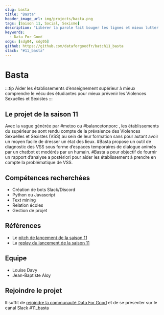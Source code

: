```yaml
---
slug: basta
title: "Basta"
header_image_url: img/projects/basta.png
tags: [Saison 11, Social, Sexisme]
description: "Libérer la parole fait bouger les lignes et mieux lutter contre le sexisme et les violences sexuelles"
keywords:
  - Data For Good
sdgs: [sdg04, sdg05]
github: https://github.com/dataforgoodfr/batch11_basta
slack: "#11_basta"
---
```


# Basta

:::tip
Aider les établissements d’enseignement supérieur à mieux comprendre le vécu des étudiantes pour mieux prévenir les Violences Sexuelles et Sexistes
:::

## Le projet de la saison 11

Avec la vague générée par #metoo ou #balancetonporc , les établissements du supérieur se sont rendu compte de la prévalence des Violences Sexuelles et Sexistes (VSS) au sein de leur formation sans pour autant avoir un moyen facile de dresser un état des lieux. #Basta propose un outil de diagnostic des VSS sous forme d’espaces temporaires de dialogue animés par un chatbot et modérés par un humain. #Basta a pour objectif de fournir un rapport d’analyse a postériori pour aider les établissement à prendre en compte la problématique de VSS.

## Compétences recherchées

- Création de bots Slack/Discord
- Python ou Javascript
- Text mining
- Relation écoles
- Gestion de projet

## Références

- Le [pitch de lancement de la saison 11](https://docs.google.com/presentation/d/1QS4ju8od8lMZQdhibh7WeciZtIjGRt-RYn7LCE6eSEc/edit#slide=id.g1d199cbe779_0_0)
- La [replay du lancement de la saison 11](https://www.youtube.com/watch?v=xnJtzPrTJa4&t=2490s&ab_channel=DataforGood)

## Equipe

- Louise Davy
- Jean-Baptiste Aloy

## Rejoindre le projet

Il suffit de [rejoindre la communauté Data For Good](/join) et de se présenter sur le canal Slack #11_basta
